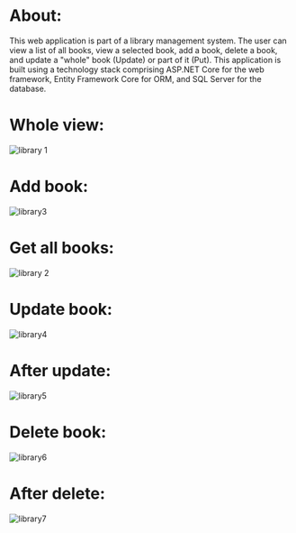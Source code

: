 # About:
This web application is part of a library management system. The user can view a list of all books, view a selected book, add a book, delete a book, and update a "whole" book (Update) or part of it (Put).
This application is built using a technology stack comprising ASP.NET Core for the web framework, Entity Framework Core for ORM, and SQL Server for the database.

# Whole view:
![library 1](https://github.com/DawidStepniewski9/WeatherApp/assets/69014226/ae032bef-bb51-4891-8f28-dbbb73bf0c67)

# Add book:
![library3](https://github.com/DawidStepniewski9/WeatherApp/assets/69014226/81ae297f-d430-4592-851f-2a4b6b3c9871)

# Get all books:
![library 2](https://github.com/DawidStepniewski9/WeatherApp/assets/69014226/7c55474d-9be3-4d3d-b574-cd3435e07b40)

# Update book:
![library4](https://github.com/DawidStepniewski9/WeatherApp/assets/69014226/9dc9236d-f1cf-47b2-b321-fb895105e5f7)

# After update: 
![library5](https://github.com/DawidStepniewski9/WeatherApp/assets/69014226/67f6498b-82a5-49f0-a1d6-f548c630dee4)

# Delete book:
![library6](https://github.com/DawidStepniewski9/WeatherApp/assets/69014226/04409567-b2a6-4fde-a55b-0a17565b8d75)

# After delete:
![library7](https://github.com/DawidStepniewski9/WeatherApp/assets/69014226/d8b8633a-c5fa-487b-912f-535f9f779af1)

